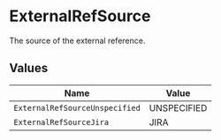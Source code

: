 # ExternalRefSource

The source of the external reference.


## Values

| Name                           | Value                          |
| ------------------------------ | ------------------------------ |
| `ExternalRefSourceUnspecified` | UNSPECIFIED                    |
| `ExternalRefSourceJira`        | JIRA                           |